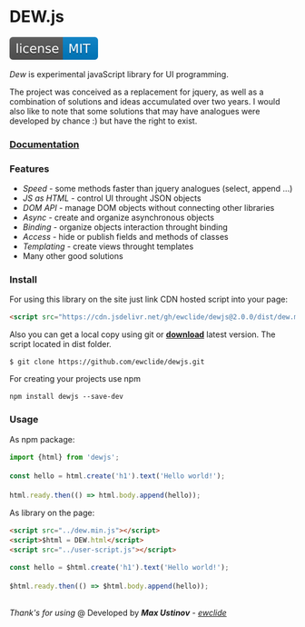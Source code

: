 # DEW.js

![license](img/license.svg)

*Dew* is experimental javaScript library for UI programming.

The project was conceived as a replacement for jquery, as well as a combination of solutions and ideas accumulated over two years.
I would also like to note that some solutions that may have analogues were developed by chance :) but have the right to exist.

### **[Documentation][3]**

### Features

- *Speed* - some methods faster than jquery analogues (select, append ...)
- *JS as HTML* - control UI throught JSON objects
- *DOM API* - manage DOM objects without connecting other libraries
- *Async* - create and organize asynchronous objects
- *Binding* - organize objects interaction throught binding
- *Access* - hide or publish fields and methods of classes
- *Templating* - create views throught templates
- Many other good solutions

### Install

For using this library on the site just link CDN hosted script into your page:

```html
<script src="https://cdn.jsdelivr.net/gh/ewclide/dewjs@2.0.0/dist/dew.min.js"></script>
```
Also you can get a local copy using git or **[download][1]** latest version.
The script located in dist folder.

	$ git clone https://github.com/ewclide/dewjs.git

For creating your projects use npm

	npm install dewjs --save-dev

### Usage

As npm package:

```js
import {html} from 'dewjs';

const hello = html.create('h1').text('Hello world!');

html.ready.then(() => html.body.append(hello));
```

As library on the page:
```html
<script src="../dew.min.js"></script>
<script>$html = DEW.html</script>
<script src="../user-script.js"></script>
```
```js
const hello = $html.create('h1').text('Hello world!');

$html.ready.then(() => $html.body.append(hello));
```

##
*Thank's for using* @ Developed by ***Max Ustinov*** - *[ewclide][4]*

[1]: https://github.com/ewclide/dewjs/archive/master.zip  "download"
[2]: https://dew.ewclide.com/support  "support"
[3]: https://github.com/ewclide/dewjs/tree/master/docs  "documentation"
[4]: https://github.com/ewclide  "ewclide"